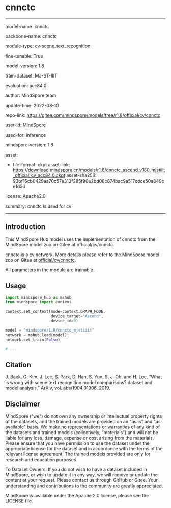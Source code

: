# cnnctc

---

model-name: cnnctc

backbone-name: cnnctc

module-type: cv-scene_text_recognition

fine-tunable: True

model-version: 1.8

train-dataset: MJ-ST-IIIT

evaluation: acc84.0

author: MindSpore team

update-time: 2022-08-10

repo-link: <https://gitee.com/mindspore/models/tree/r1.8/official/cv/cnnctc>

user-id: MindSpore

used-for: inference

mindspore-version: 1.8

asset:

-
    file-format: ckpt
    asset-link: <https://download.mindspore.cn/models/r1.8/cnnctc_ascend_v180_mjstiiit_official_cv_acc84.0.ckpt>
    asset-sha256: 93bf15cb0429aa70c57e313f285f90e2bd08c874bac9a517cdce50a849ce1d56

license: Apache2.0

summary: cnnctc is used for cv

---

## Introduction

This MindSpore Hub model uses the implementation of cnnctc from the MindSpore model zoo on Gitee at official/cv/cnnctc.

cnnctc is a cv network. More details please refer to the MindSpore model zoo on Gitee at [official/cv/cnnctc](https://gitee.com/mindspore/models/blob/r1.8/official/cv/cnnctc/README.md).

All parameters in the module are trainable.

## Usage

```python
import mindspore_hub as mshub
from mindspore import context

context.set_context(mode=context.GRAPH_MODE,
                    device_target="Ascend",
                    device_id=0)

model = "mindspore/1.8/cnnctc_mjstiiit"
network = mshub.load(model)
network.set_train(False)

# ...
```

## Citation

J. Baek, G. Kim, J. Lee, S. Park, D. Han, S. Yun, S. J. Oh, and H. Lee, “What is wrong with scene text recognition model comparisons? dataset and model analysis,” ArXiv, vol. abs/1904.01906, 2019.

## Disclaimer

MindSpore ("we") do not own any ownership or intellectual property rights of the datasets, and the trained models are provided on an "as is" and "as available" basis. We make no representations or warranties of any kind of the datasets and trained models (collectively, “materials”) and will not be liable for any loss, damage, expense or cost arising from the materials. Please ensure that you have permission to use the dataset under the appropriate license for the dataset and in accordance with the terms of the relevant license agreement. The trained models provided are only for research and education purposes.

To Dataset Owners: If you do not wish to have a dataset included in MindSpore, or wish to update it in any way, we will remove or update the content at your request. Please contact us through GitHub or Gitee. Your understanding and contributions to the community are greatly appreciated.

MindSpore is available under the Apache 2.0 license, please see the LICENSE file.
